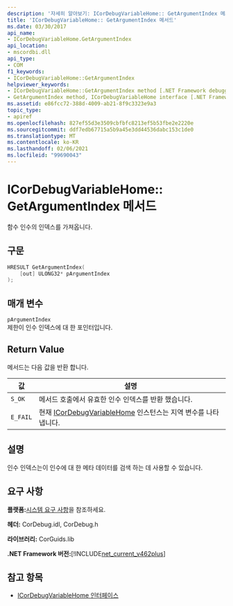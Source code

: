 ```yaml
---
description: '자세히 알아보기: ICorDebugVariableHome:: GetArgumentIndex 메서드'
title: 'ICorDebugVariableHome:: GetArgumentIndex 메서드'
ms.date: 03/30/2017
api_name:
- ICorDebugVariableHome.GetArgumentIndex
api_location:
- mscordbi.dll
api_type:
- COM
f1_keywords:
- ICorDebugVariableHome::GetArgumentIndex
helpviewer_keywords:
- ICorDebugVariableHome::GetArgumentIndex method [.NET Framework debugging]
- GetArgumentIndex method, ICorDebugVariableHome interface [.NET Framework debugging]
ms.assetid: e86fcc72-388d-4009-ab21-8f9c3323e9a3
topic_type:
- apiref
ms.openlocfilehash: 827ef55d3e3509cbfbfc8213ef5b53fbe2e2220e
ms.sourcegitcommit: ddf7edb67715a5b9a45e3dd44536dabc153c1de0
ms.translationtype: MT
ms.contentlocale: ko-KR
ms.lasthandoff: 02/06/2021
ms.locfileid: "99690043"
---
```

# <a name="icordebugvariablehomegetargumentindex-method"></a>ICorDebugVariableHome:: GetArgumentIndex 메서드

함수 인수의 인덱스를 가져옵니다.

## <a name="syntax"></a>구문

```cpp
HRESULT GetArgumentIndex(
    [out] ULONG32* pArgumentIndex
);
```

## <a name="parameters"></a>매개 변수

`pArgumentIndex`\
제한이 인수 인덱스에 대 한 포인터입니다.

## <a name="return-value"></a>Return Value

메서드는 다음 값을 반환 합니다.

|값|설명|
|-----------|-----------------|
|`S_OK`|메서드 호출에서 유효한 인수 인덱스를 반환 했습니다.|
|`E_FAIL`|현재 [ICorDebugVariableHome](icordebugvariablehome-interface.md) 인스턴스는 지역 변수를 나타냅니다.|

## <a name="remarks"></a>설명

인수 인덱스는이 인수에 대 한 메타 데이터를 검색 하는 데 사용할 수 있습니다.

## <a name="requirements"></a>요구 사항

**플랫폼:**[시스템 요구 사항](../../get-started/system-requirements.md)을 참조하세요.

**헤더:** CorDebug.idl, CorDebug.h

**라이브러리:** CorGuids.lib

**.NET Framework 버전:**[!INCLUDE[net_current_v462plus](../../../../includes/net-current-v462plus-md.md)]

## <a name="see-also"></a>참고 항목

- [ICorDebugVariableHome 인터페이스](icordebugvariablehome-interface.md)

